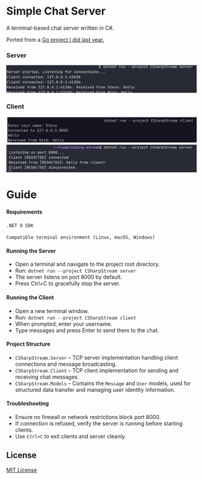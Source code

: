 # Simple Chat Server
A terminal-based chat server written in C#.

Ported from a [Go project I did last year.](https://github.com/Sieep-Coding/chatserver)

### Server
![](https://github.com/Sieep-Coding/simple-chat-csharp/blob/main/Public/server.png)

### Client
![](https://github.com/Sieep-Coding/simple-chat-csharp/blob/main/Public/client1.png)
![](https://github.com/Sieep-Coding/simple-chat-csharp/blob/main/Public/pic1.png)

# Guide

#### Requirements
`.NET 9 SDK`

`Compatible terminal environment (Linux, macOS, Windows)`

#### Running the Server
- Open a terminal and navigate to the project root directory.
- Run:
 `dotnet run --project CSharpStream server`
- The server listens on port 8000 by default.
- Press Ctrl+C to gracefully stop the server.

#### Running the Client
- Open a new terminal window.
- Run: 
`dotnet run --project CSharpStream client`
- When prompted, enter your username.
- Type messages and press Enter to send them to the chat.

#### Project Structure
- `CSharpStream.Server` – TCP server implementation handling client connections and message broadcasting.
- `CSharpStream.Client` – TCP client implementation for sending and receiving chat messages.
- `CSharpStream.Models` – Contains the `Message` and `User` models, used for structured data transfer and managing user identity information.

#### Troubleshooting
- Ensure no firewall or network restrictions block port 8000.
- If connection is refused, verify the server is running before starting clients.
- Use `Ctrl+C` to exit clients and server cleanly.

## License
[MIT License](https://github.com/Sieep-Coding/simple-chat-csharp/tree/main?tab=MIT-1-ov-file)